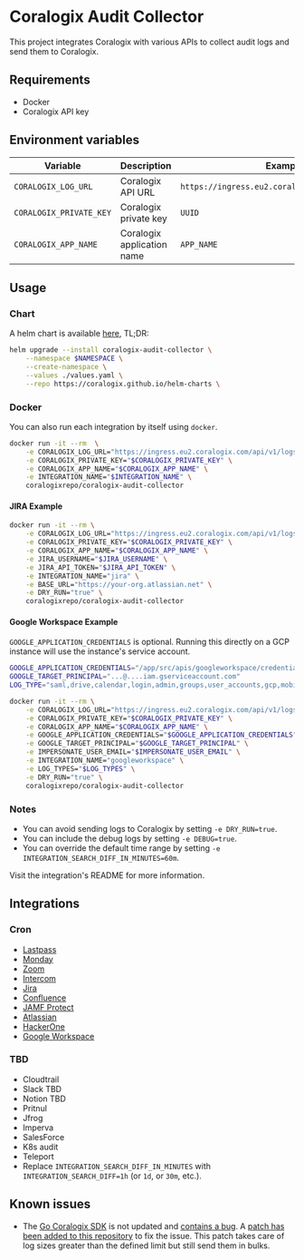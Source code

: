 # Coralogix Audit Collector

This project integrates Coralogix with various APIs to collect audit logs and send them to Coralogix.

## Requirements

- Docker
- Coralogix API key

## Environment variables

| Variable | Description | Example                                         |
|----------|-------------|-------------------------------------------------|
| `CORALOGIX_LOG_URL` | Coralogix API URL | `https://ingress.eu2.coralogix.com/api/v1/logs` |
| `CORALOGIX_PRIVATE_KEY` | Coralogix private key | `UUID`                                          |
| `CORALOGIX_APP_NAME` | Coralogix application name | `APP_NAME`                                      |

## Usage

### Chart

A helm chart is available [here](./chart/README.md), TL;DR:

```bash
helm upgrade --install coralogix-audit-collector \
    --namespace $NAMESPACE \
    --create-namespace \
    --values ./values.yaml \
    --repo https://coralogix.github.io/helm-charts \
```

### Docker

You can also run each integration by itself using `docker`. 

```bash
docker run -it --rm  \
    -e CORALOGIX_LOG_URL="https://ingress.eu2.coralogix.com/api/v1/logs" \
    -e CORALOGIX_PRIVATE_KEY="$CORALOGIX_PRIVATE_KEY" \
    -e CORALOGIX_APP_NAME="$CORALOGIX_APP_NAME" \
    -e INTEGRATION_NAME="$INTEGRATION_NAME" \
    coralogixrepo/coralogix-audit-collector
```

#### JIRA Example

```bash
docker run -it --rm \
    -e CORALOGIX_LOG_URL="https://ingress.eu2.coralogix.com/api/v1/logs" \
    -e CORALOGIX_PRIVATE_KEY="$CORALOGIX_PRIVATE_KEY" \
    -e CORALOGIX_APP_NAME="$CORALOGIX_APP_NAME" \
    -e JIRA_USERNAME="$JIRA_USERNAME" \
    -e JIRA_API_TOKEN="$JIRA_API_TOKEN" \
    -e INTEGRATION_NAME="jira" \
    -e BASE_URL="https://your-org.atlassian.net" \
    -e DRY_RUN="true" \
    coralogixrepo/coralogix-audit-collector
```

#### Google Workspace Example

`GOOGLE_APPLICATION_CREDENTIALS` is optional. Running this directly on a GCP instance will use the instance's service account.

```bash
GOOGLE_APPLICATION_CREDENTIALS="/app/src/apis/googleworkspace/credentials.json"
GOOGLE_TARGET_PRINCIPAL="...@....iam.gserviceaccount.com"
LOG_TYPE="saml,drive,calendar,login,admin,groups,user_accounts,gcp,mobile"

docker run -it --rm \
    -e CORALOGIX_LOG_URL="https://ingress.eu2.coralogix.com/api/v1/logs" \
    -e CORALOGIX_PRIVATE_KEY="$CORALOGIX_PRIVATE_KEY" \
    -e CORALOGIX_APP_NAME="$CORALOGIX_APP_NAME" \
    -e GOOGLE_APPLICATION_CREDENTIALS="$GOOGLE_APPLICATION_CREDENTIALS" \
    -e GOOGLE_TARGET_PRINCIPAL="$GOOGLE_TARGET_PRINCIPAL" \
    -e IMPERSONATE_USER_EMAIL="$IMPERSONATE_USER_EMAIL" \
    -e INTEGRATION_NAME="googleworkspace" \
    -e LOG_TYPES="$LOG_TYPES" \
    -e DRY_RUN="true" \
    coralogixrepo/coralogix-audit-collector
```

### Notes

* You can avoid sending logs to Coralogix by setting `-e DRY_RUN=true`.
* You can include the debug logs by setting `-e DEBUG=true`.
* You can override the default time range by setting `-e INTEGRATION_SEARCH_DIFF_IN_MINUTES=60m`.

Visit the integration's README for more information.

## Integrations

### Cron

- [Lastpass](src/apis/lastpass/README.md)
- [Monday](src/apis/monday/README.md)
- [Zoom](src/apis/zoom/README.md)
- [Intercom](src/apis/intercom/README.md)
- [Jira](src/apis/jira/README.md)
- [Confluence](src/apis/confluence/README.md)
- [JAMF Protect](src/apis/jamfprotect/README.md)
- [Atlassian](src/apis/atlassian/README.md)
- [HackerOne](src/apis/hackerone/README.md)
- [Google Workspace](src/apis/googleworkspace/README.md)

### TBD

- Cloudtrail
- Slack TBD
- Notion TBD
- Pritnul
- Jfrog
- Imperva
- SalesForce
- K8s audit
- Teleport
- Replace `INTEGRATION_SEARCH_DIFF_IN_MINUTES` with `INTEGRATION_SEARCH_DIFF=1h` (or `1d`, or `30m`, etc.).

## Known issues

- The [Go Coralogix SDK](https://github.com/coralogix/go-coralogix-sdk) is not updated and [contains a bug](https://github.com/coralogix/go-coralogix-sdk/blob/v1.0.3/manager.go#L111-L117). A [patch has been added to this repository](./src/coralogix/coralogix_test.go) to fix the issue. This patch takes care of log sizes greater than the defined limit but still send them in bulks.
